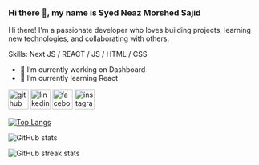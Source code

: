 ### Hi there 👋, my name is Syed Neaz Morshed Sajid

Hi there! I'm a passionate developer who loves building projects, learning new technologies, and collaborating with others.

Skills: Next JS / REACT / JS / HTML / CSS

- 🔭 I’m currently working on Dashboard 
- 🌱 I’m currently learning React 


[<img src='https://cdn.jsdelivr.net/npm/simple-icons@3.0.1/icons/github.svg' alt='github' height='40'>](https://github.com/https://github.com/morshedsajid26)  [<img src='https://cdn.jsdelivr.net/npm/simple-icons@3.0.1/icons/linkedin.svg' alt='linkedin' height='40'>](https://www.linkedin.com/in/https://www.linkedin.com/in/neaz-morshed-sajid/)  [<img src='https://cdn.jsdelivr.net/npm/simple-icons@3.0.1/icons/facebook.svg' alt='facebook' height='40'>](https://www.facebook.com/https://www.facebook.com/snmsajid26)  [<img src='https://cdn.jsdelivr.net/npm/simple-icons@3.0.1/icons/instagram.svg' alt='instagram' height='40'>](https://www.instagram.com/https://www.instagram.com/neaz_morshed_sajid//)  

[![Top Langs](https://github-readme-stats.vercel.app/api/top-langs/?username=https://github.com/morshedsajid26)](https://github.com/anuraghazra/github-readme-stats)

![GitHub stats](https://github-readme-stats.vercel.app/api?username=https://github.com/morshedsajid26&show_icons=true&count_private=true)  

![GitHub streak stats](https://streak-stats.demolab.com/?user=https://github.com/morshedsajid26)  



